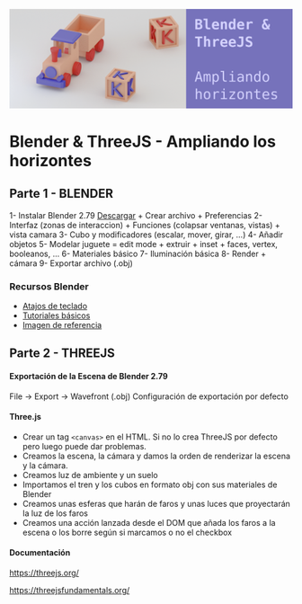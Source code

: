 ![Blender & ThreeJS - Ampliando los horizontes](/toys-readme.png)


# Blender & ThreeJS - Ampliando los horizontes

## Parte 1 - BLENDER

1- Instalar Blender 2.79 [Descargar](https://www.blender.org/download/) + Crear archivo + Preferencias
2- Interfaz (zonas de interaccion) + Funciones (colapsar ventanas, vistas) + vista camara
3- Cubo y modificadores (escalar, mover, girar, ...)
4- Añadir objetos
5- Modelar juguete = edit mode + extruir + inset + faces, vertex, booleanos, ...
6- Materiales básico
7- Iluminación básica
8- Render + cámara
9- Exportar archivo (.obj)

### Recursos Blender
- [Atajos de teclado](https://www.giudansky.com/downloads/learnwithaposter/blender-poster-infographic/blender-infographic-SM-1280.png)
- [Tutoriales básicos](https://www.youtube.com/channel/UCOKHwx1VCdgnxwbjyb9Iu1g)
- [Imagen de referencia](https://github.com/marpesia/three.js/raw/master/toys-readme.png)

## Parte 2 - THREEJS

#### Exportación de la Escena de Blender 2.79
File -> Export -> Wavefront (.obj)
Configuración de exportación por defecto

#### Three.js
- Crear un tag `<canvas>` en el HTML. Si no lo crea ThreeJS por defecto pero luego puede dar problemas.
- Creamos la escena, la cámara y damos la orden de renderizar la escena y la cámara.
- Creamos luz de ambiente y un suelo
- Importamos el tren y los cubos en formato obj con sus materiales de Blender
- Creamos unas esferas que harán de faros y unas luces que proyectarán la luz de los faros
- Creamos una acción lanzada desde el DOM que añada los faros a la escena o los borre según si marcamos o no el checkbox

#### Documentación
https://threejs.org/

https://threejsfundamentals.org/
